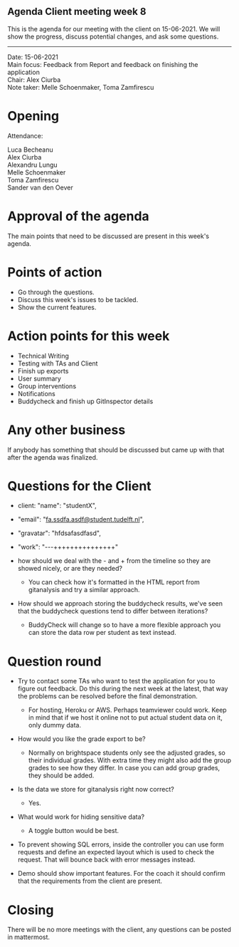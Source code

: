 ## Agenda Client meeting week 8

This is the agenda for our meeting with the client on 15-06-2021. We will show the progress, discuss potential changes, and ask some questions.

---

Date:           15-06-2021\
Main focus:     Feedback from Report and feedback on finishing the application\
Chair:          Alex Ciurba\
Note taker:     Melle Schoenmaker, Toma Zamfirescu


# Opening
Attendance:

Luca Becheanu\
Alex Ciurba\
Alexandru Lungu\
Melle Schoenmaker\
Toma Zamfirescu\
Sander van den Oever

# Approval of the agenda

The main points that need to be discussed are present in this week's agenda.

# Points of action

- Go through the questions.
- Discuss this week's issues to be tackled.
- Show the current features.

# Action points for this week

- Technical Writing
- Testing with TAs and Client
- Finish up exports
- User summary
- Group interventions
- Notifications
- Buddycheck and finish up GitInspector details

# Any other business
If anybody has something that should be discussed but came up with that after the agenda was finalized.

# Questions for the Client

-  client:    "name": "studentX",
- "email": "fa.ssdfa.asdf@student.tudelft.nl",
- "gravatar": "hfdsafasdfasd",
- "work": "---+++++++++++++++"
- how should we deal with the - and + from the timeline so they are showed nicely, or are they needed?
    - You can check how it's formatted in the HTML report from gitanalysis and try a similar approach.

- How should we approach storing the buddycheck results, we've seen that the buddycheck questions tend to differ between iterations?
    - BuddyCheck will change so to have a more flexible approach you can store the data row per student as text instead.

# Question round

- Try to contact some TAs who want to test the application for you to figure out feedback. Do this during the next week at the latest, that way the problems can be resolved before the final demonstration.
    - For hosting, Heroku or AWS. Perhaps teamviewer could work. Keep in mind that if we host it online not to put actual student data on it, only dummy data.
- How would you like the grade export to be?
    - Normally on brightspace students only see the adjusted grades, so their individual grades. With extra time they might also add the group grades to see how they differ. In case you can add group grades, they should be added.
    
- Is the data we store for gitanalysis right now correct?
    - Yes.
    
- What would work for hiding sensitive data?
    - A toggle button would be best.
    
- To prevent showing SQL errors, inside the controller you can use form requests and define an expected layout which is used to check the request.
  That will bounce back with error messages instead.
  
- Demo should show important features. For the coach it should confirm that the requirements from the client are present.

# Closing

There will be no more meetings with the client, any questions can be posted in mattermost.
